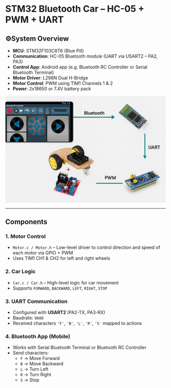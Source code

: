 # STM32 Bluetooth Car – HC-05 + PWM + UART

## ⚙System Overview

- **MCU**: STM32F103C8T6 (Blue Pill)
- **Communication**: HC-05 Bluetooth module (UART via USART2 – PA2, PA3)
- **Control App**: Android app (e.g. Bluetooth RC Controller or Serial Bluetooth Terminal)
- **Motor Driver**: L298N Dual H-Bridge
- **Motor Control**: PWM using TIM1 Channels 1 & 2
- **Power**: 2x18650 or 7.4V battery pack

![System Diagram](images/Diagram.png)

---

## Components

### 1. Motor Control
- `Motor.c / Motor.h` – Low-level driver to control direction and speed of each motor via GPIO + PWM
- Uses TIM1 CH1 & CH2 for left and right wheels

### 2. Car Logic
- `Car.c / Car.h` – High-level logic for car movement
- Supports `FORWARD`, `BACKWARD`, `LEFT`, `RIGHT`, `STOP`

### 3. UART Communication
- Configured with **USART2** (PA2-TX, PA3-RX)
- Baudrate: `9600`
- Received characters `'F'`, `'B'`, `'L'`, `'R'`, `'S'` mapped to actions

### 4. Bluetooth App (Mobile)
- Works with Serial Bluetooth Terminal or Bluetooth RC Controller
- Send characters:
  - `F` → Move Forward
  - `B` → Move Backward
  - `L` → Turn Left
  - `R` → Turn Right
  - `S` → Stop
